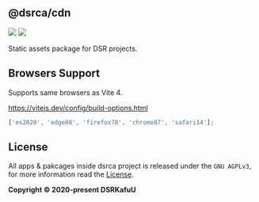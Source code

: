 ## @dsrca/cdn

[![](https://img.shields.io/npm/v/@dsrca/cdn)](https://www.npmjs.com/package/@dsrca/cdn)
[![](https://img.shields.io/jsdelivr/npm/hm/@dsrca/cdn)](https://www.jsdelivr.com/package/npm/@dsrca/cdn)

Static assets package for DSR projects.

## Browsers Support

Supports same browsers as Vite 4.

https://vitejs.dev/config/build-options.html

```js
['es2020', 'edge88', 'firefox78', 'chrome87', 'safari14'];
```

## License

All apps & pakcages inside dsrca project is released under the `GNU AGPLv3`, for more information read the [License](https://github.com/dsrkafuu/dsrca/blob/main/LICENSE).

**Copyright © 2020-present DSRKafuU**
